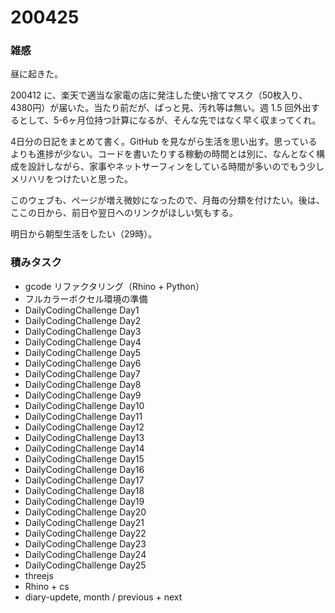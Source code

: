 # 200425  

### 雑感  

昼に起きた。  

200412 に、楽天で適当な家電の店に発注した使い捨てマスク（50枚入り、4380円）が届いた。当たり前だが、ぱっと見、汚れ等は無い。週 1.5 回外出するとして、5-6ヶ月位持つ計算になるが、そんな先ではなく早く収まってくれ。  

4日分の日記をまとめて書く。GitHub を見ながら生活を思い出す。思っているよりも進捗が少ない。コードを書いたりする稼動の時間とは別に、なんとなく構成を設計しながら、家事やネットサーフィンをしている時間が多いのでもう少しメリハリをつけたいと思った。  

このウェブも、ページが増え微妙になったので、月毎の分類を付けたい。後は、ここの日から、前日や翌日へのリンクがほしい気もする。  

明日から朝型生活をしたい（29時）。  

### 積みタスク  

- gcode リファクタリング（Rhino + Python）  
- フルカラーボクセル環境の準備  
- DailyCodingChallenge Day1  
- DailyCodingChallenge Day2  
- DailyCodingChallenge Day3  
- DailyCodingChallenge Day4  
- DailyCodingChallenge Day5  
- DailyCodingChallenge Day6  
- DailyCodingChallenge Day7  
- DailyCodingChallenge Day8  
- DailyCodingChallenge Day9  
- DailyCodingChallenge Day10  
- DailyCodingChallenge Day11  
- DailyCodingChallenge Day12  
- DailyCodingChallenge Day13  
- DailyCodingChallenge Day14  
- DailyCodingChallenge Day15  
- DailyCodingChallenge Day16  
- DailyCodingChallenge Day17  
- DailyCodingChallenge Day18  
- DailyCodingChallenge Day19  
- DailyCodingChallenge Day20  
- DailyCodingChallenge Day21  
- DailyCodingChallenge Day22  
- DailyCodingChallenge Day23  
- DailyCodingChallenge Day24  
- DailyCodingChallenge Day25  
- threejs  
- Rhino + cs  
- diary-updete, month /  previous + next  